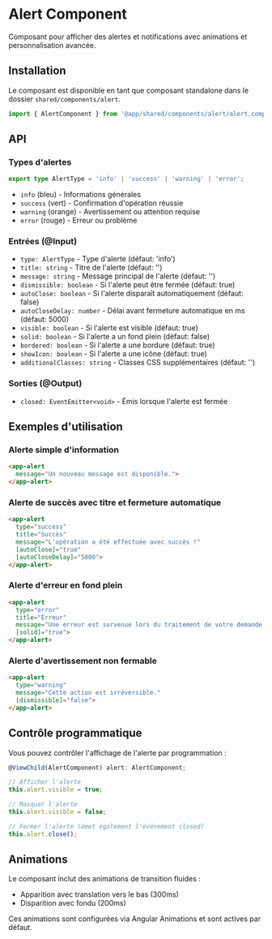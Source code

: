 # Alert Component

Composant pour afficher des alertes et notifications avec animations et personnalisation avancée.

## Installation

Le composant est disponible en tant que composant standalone dans le dossier `shared/components/alert`.

```typescript
import { AlertComponent } from '@app/shared/components/alert/alert.component';
```

## API

### Types d'alertes
```typescript
export type AlertType = 'info' | 'success' | 'warning' | 'error';
```

- `info` (bleu) - Informations générales
- `success` (vert) - Confirmation d'opération réussie
- `warning` (orange) - Avertissement ou attention requise
- `error` (rouge) - Erreur ou problème

### Entrées (@Input)
- `type: AlertType` - Type d'alerte (défaut: 'info')
- `title: string` - Titre de l'alerte (défaut: '')
- `message: string` - Message principal de l'alerte (défaut: '')
- `dismissible: boolean` - Si l'alerte peut être fermée (défaut: true)
- `autoClose: boolean` - Si l'alerte disparaît automatiquement (défaut: false)
- `autoCloseDelay: number` - Délai avant fermeture automatique en ms (défaut: 5000)
- `visible: boolean` - Si l'alerte est visible (défaut: true)
- `solid: boolean` - Si l'alerte a un fond plein (défaut: false)
- `bordered: boolean` - Si l'alerte a une bordure (défaut: true)
- `showIcon: boolean` - Si l'alerte a une icône (défaut: true)
- `additionalClasses: string` - Classes CSS supplémentaires (défaut: '')

### Sorties (@Output)
- `closed: EventEmitter<void>` - Émis lorsque l'alerte est fermée

## Exemples d'utilisation

### Alerte simple d'information
```html
<app-alert 
  message="Un nouveau message est disponible.">
</app-alert>
```

### Alerte de succès avec titre et fermeture automatique
```html
<app-alert 
  type="success" 
  title="Succès" 
  message="L'opération a été effectuée avec succès !"
  [autoClose]="true"
  [autoCloseDelay]="5000">
</app-alert>
```

### Alerte d'erreur en fond plein
```html
<app-alert 
  type="error" 
  title="Erreur" 
  message="Une erreur est survenue lors du traitement de votre demande."
  [solid]="true">
</app-alert>
```

### Alerte d'avertissement non fermable
```html
<app-alert 
  type="warning" 
  message="Cette action est irréversible."
  [dismissible]="false">
</app-alert>
```

## Contrôle programmatique

Vous pouvez contrôler l'affichage de l'alerte par programmation :

```typescript
@ViewChild(AlertComponent) alert: AlertComponent;

// Afficher l'alerte
this.alert.visible = true;

// Masquer l'alerte
this.alert.visible = false;

// Fermer l'alerte (émet également l'événement closed)
this.alert.close();
```

## Animations

Le composant inclut des animations de transition fluides :
- Apparition avec translation vers le bas (300ms)
- Disparition avec fondu (200ms)

Ces animations sont configurées via Angular Animations et sont actives par défaut.

